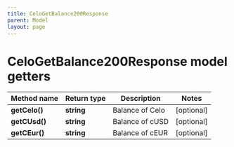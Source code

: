 ```yaml
---
title: CeloGetBalance200Response
parent: Model
layout: page
---
```


# CeloGetBalance200Response model getters

Method name | Return type | Description | Notes
------------ | ------------- | ------------- | -------------
**getCelo()** | **string** | Balance of Celo | [optional]
**getCUsd()** | **string** | Balance of cUSD | [optional]
**getCEur()** | **string** | Balance of cEUR | [optional]

